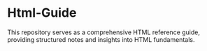 # Html-Guide
This repository serves as a comprehensive HTML reference guide, providing structured notes and insights into HTML fundamentals. 
